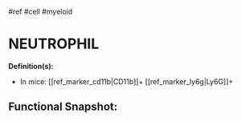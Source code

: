 #ref #cell #myeloid

# NEUTROPHIL

**Definition(s):**
- In mice: [[ref_marker_cd11b|CD11b]]+ [[ref_marker_ly6g|Ly6G]]+

**Functional Snapshot:**
- 